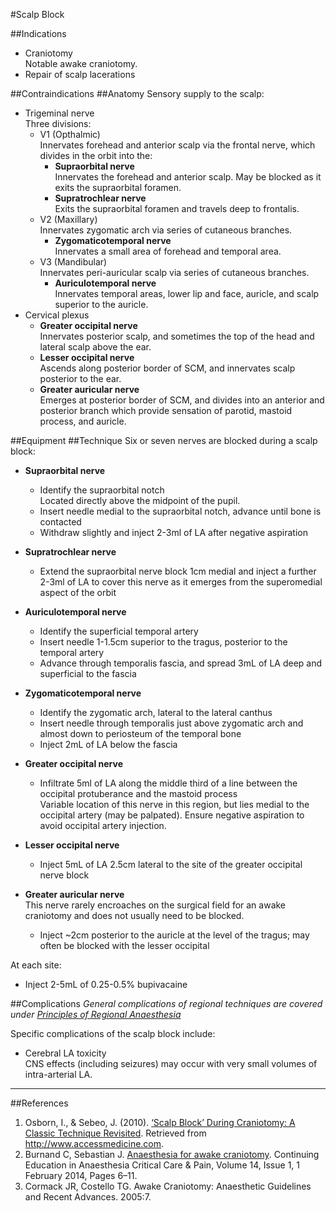 #Scalp Block

##Indications
* Craniotomy  
Notable awake craniotomy.
* Repair of scalp lacerations


##Contraindications
##Anatomy
Sensory supply to the scalp:
* Trigeminal nerve  
Three divisions:
	* V1 (Opthalmic)  
	Innervates forehead and anterior scalp via the frontal nerve, which divides in the orbit into the:
		* **Supraorbital nerve**  
		Innervates the forehead and anterior scalp. May be blocked as it exits the supraorbital foramen. 
		* **Supratrochlear nerve**  
		Exits the supraorbital foramen and travels deep to frontalis.
	* V2 (Maxillary)  
	Innervates zygomatic arch via series of cutaneous branches.
		* **Zygomaticotemporal nerve**  
		Innervates a small area of forehead and temporal area.
	* V3 (Mandibular)  
	Innervates peri-auricular scalp via series of cutaneous branches.
		* **Auriculotemporal nerve**  
		Innervates temporal areas, lower lip and face, auricle, and scalp superior to the auricle.
* Cervical plexus  
	* **Greater occipital nerve**  
	Innervates posterior scalp, and sometimes the top of the head and lateral scalp above the ear.
	* **Lesser occipital nerve**  
	Ascends along posterior border of SCM, and innervates scalp posterior to the ear.
	* **Greater auricular nerve**  
	Emerges at posterior border of SCM, and divides into an anterior and posterior branch which provide sensation of parotid, mastoid process, and auricle.

##Equipment
##Technique
Six or seven nerves are blocked during a scalp block:
* **Supraorbital nerve**  
	* Identify the supraorbital notch  
	Located directly above the midpoint of the pupil.
	* Insert needle medial to the supraorbital notch, advance until bone is contacted
	* Withdraw slightly and inject 2-3ml of LA after negative aspiration
* **Supratrochlear nerve**
	* Extend the supraorbital nerve block 1cm medial and inject a further 2-3ml of LA to cover this nerve as it emerges from the superomedial aspect of the orbit   
* **Auriculotemporal nerve**
	* Identify the superficial temporal artery
	* Insert needle 1-1.5cm superior to the tragus, posterior to the temporal artery
	* Advance through temporalis fascia, and spread 3mL of LA deep and superficial to the fascia
* **Zygomaticotemporal nerve**
	* Identify the zygomatic arch, lateral to the lateral canthus
	* Insert needle through temporalis just above zygomatic arch and almost down to periosteum of the temporal bone  
	* Inject 2mL of LA below the fascia


* **Greater occipital nerve**
	* Infiltrate 5ml of LA along the middle third of a line between the occipital protuberance and the mastoid process  
	Variable location of this nerve in this region, but lies medial to the occipital artery (may be palpated). Ensure negative aspiration to avoid occipital artery injection.
* **Lesser occipital nerve**
	* Inject 5mL of LA 2.5cm lateral to the site of the greater occipital nerve block
* **Greater auricular nerve**  
This nerve rarely encroaches on the surgical field for an awake craniotomy and does not usually need to be blocked.
	* Inject ~2cm posterior to the auricle at the level of the tragus; may often be blocked with the lesser occipital


At each site:
* Inject 2-5mL of 0.25-0.5% bupivacaine

##Complications
*General complications of regional techniques are covered under [Principles of Regional Anaesthesia](/anaesthesia/regional/principles.md)*

Specific complications of the scalp block include:
* Cerebral LA toxicity  
CNS effects (including seizures) may occur with very small volumes of intra-arterial LA.


---
##References
1. Osborn, I., & Sebeo, J. (2010). [‘Scalp Block’ During Craniotomy: A Classic Technique Revisited](http://anestesinorr.se/onewebmedia/Op%202/scalp%20block%20revisted(169402).pdf). Retrieved from http://www.accessmedicine.com.
2. Burnand C, Sebastian J. [Anaesthesia for awake craniotomy](https://academic.oup.com/bjaed/article/14/1/6/336124). Continuing Education in Anaesthesia Critical Care & Pain, Volume 14, Issue 1, 1 February 2014, Pages 6–11.
3. Cormack JR, Costello TG. Awake Craniotomy: Anaesthetic Guidelines and Recent Advances. 2005:7.
